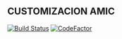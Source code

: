 CUSTOMIZACION AMIC
------------------

[![Build Status](https://travis-ci.org/jobiols/cl-amic.svg?branch=11.0)](https://travis-ci.org/jobiols/cl-amic)
[![CodeFactor](https://www.codefactor.io/repository/github/jobiols/cl-amic/badge)](https://www.codefactor.io/repository/github/jobiols/cl-amic)
